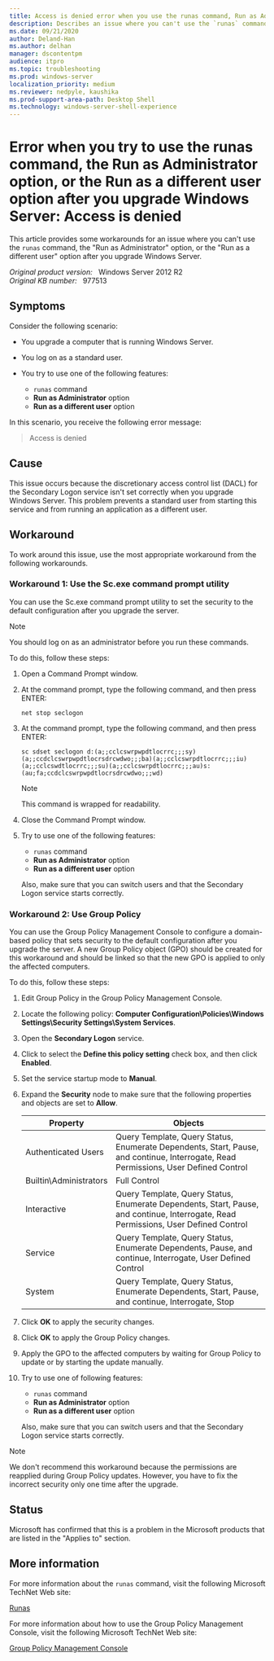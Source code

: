 ```yaml
---
title: Access is denied error when you use the runas command, Run as Administrator option, or Run as a different user option
description: Describes an issue where you can't use the `runas` command, the Run as Administrator option, or the Run as a different user option. Provides some workarounds.
ms.date: 09/21/2020
author: Deland-Han
ms.author: delhan
manager: dscontentpm
audience: itpro
ms.topic: troubleshooting
ms.prod: windows-server
localization_priority: medium
ms.reviewer: nedpyle, kaushika
ms.prod-support-area-path: Desktop Shell
ms.technology: windows-server-shell-experience
---
```

# Error when you try to use the runas command, the Run as Administrator option, or the Run as a different user option after you upgrade Windows Server: Access is denied

This article provides some workarounds for an issue where you can't use the `runas` command, the "Run as Administrator" option, or the "Run as a different user" option after you upgrade Windows Server.

_Original product version:_ &nbsp; Windows Server 2012 R2  
_Original KB number:_ &nbsp; 977513

## Symptoms

Consider the following scenario:  

- You upgrade a computer that is running Windows Server.
- You log on as a standard user.

- You try to use one of the following features:
  - `runas` command
  - **Run as Administrator** option
  - **Run as a different user** option

In this scenario, you receive the following error message:

> Access is denied

## Cause

This issue occurs because the discretionary access control list (DACL) for the Secondary Logon service isn't set correctly when you upgrade Windows Server. This problem prevents a standard user from starting this service and from running an application as a different user.

## Workaround

To work around this issue, use the most appropriate workaround from the following workarounds.

### Workaround 1: Use the Sc.exe command prompt utility

You can use the Sc.exe command prompt utility to set the security to the default configuration after you upgrade the server.

> [!NOTE]
> You should log on as an administrator before you run these commands.

To do this, follow these steps:  

1. Open a Command Prompt window.
2. At the command prompt, type the following command, and then press ENTER:

    ```console
    net stop seclogon
    ```

3. At the command prompt, type the following command, and then press ENTER:

    ```console
    sc sdset seclogon d:(a;;cclcswrpwpdtlocrrc;;;sy)(a;;ccdclcswrpwpdtlocrsdrcwdwo;;;ba)(a;;cclcswrpdtlocrrc;;;iu)(a;;cclcswdtlocrrc;;;su)(a;;cclcswrpdtlocrrc;;;au)s:(au;fa;ccdclcswrpwpdtlocrsdrcwdwo;;;wd)  
    ```

    > [!NOTE]
    > This command is wrapped for readability.
4. Close the Command Prompt window.
5. Try to use one of the following features:
   - `runas` command
   - **Run as Administrator** option
   - **Run as a different user** option

    Also, make sure that you can switch users and that the Secondary Logon service starts correctly.

### Workaround 2: Use Group Policy

You can use the Group Policy Management Console to configure a domain-based policy that sets security to the default configuration after you upgrade the server. A new Group Policy object (GPO) should be created for this workaround and should be linked so that the new GPO is applied to only the affected computers.

To do this, follow these steps:

1. Edit Group Policy in the Group Policy Management Console.
2. Locate the following policy: **Computer Configuration\Policies\Windows Settings\Security Settings\System Services**.  
3. Open the **Secondary Logon** service.
4. Click to select the **Define this policy setting** check box, and then click **Enabled**.
5. Set the service startup mode to **Manual**.
6. Expand the **Security** node to make sure that the following properties and objects are set to **Allow**.

    |Property|Objects|
    |---|---|
    |Authenticated Users|Query Template, Query Status, Enumerate Dependents, Start, Pause, and continue, Interrogate, Read Permissions, User Defined Control|
    |Builtin\Administrators|Full Control|
    |Interactive|Query Template, Query Status, Enumerate Dependents, Start, Pause, and continue, Interrogate, Read Permissions, User Defined Control|
    |Service|Query Template, Query Status, Enumerate Dependents, Pause, and continue, Interrogate, User Defined Control|
    |System|Query Template, Query Status, Enumerate Dependents, Start, Pause, and continue, Interrogate, Stop|

7. Click **OK** to apply the security changes.
8. Click **OK** to apply the Group Policy changes.
9. Apply the GPO to the affected computers by waiting for Group Policy to update or by starting the update manually.
10. Try to use one of following features:

    - `runas` command
    - **Run as Administrator** option
    - **Run as a different user** option

    Also, make sure that you can switch users and that the Secondary Logon service starts correctly.

> [!NOTE]
> We don't recommend this workaround because the permissions are reapplied during Group Policy updates. However, you have to fix the incorrect security only one time after the upgrade.

## Status

Microsoft has confirmed that this is a problem in the Microsoft products that are listed in the "Applies to" section.  

## More information

For more information about the `runas` command, visit the following Microsoft TechNet Web site:

[Runas](https://technet.microsoft.com/library/bb490994.aspx)

For more information about how to use the Group Policy Management Console, visit the following Microsoft TechNet Web site:

[Group Policy Management Console](https://technet.microsoft.com/library/cc753298.aspx)
